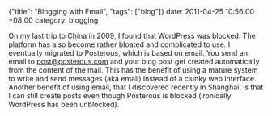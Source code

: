 {"title": "Blogging with Email", "tags": ["blog"]}
date: 2011-04-25 10:56:00 +08:00
category: blogging

On my last trip to China in 2009, I found that WordPress was blocked. The platform has also become rather bloated and complicated to use. I eventually migrated to Posterous, which is based on email. You send an email to [post@posterous.com](mailto:post@posterous.com) and your blog post get created automatically from the content of the mail. This has the benefit of using a mature system to write and send messages (aka email) instead of a clunky web interface. Another benefit of using email, that I discovered recently in Shanghai, is that I can still create posts even though Posterous is blocked (ironically WordPress has been unblocked).
